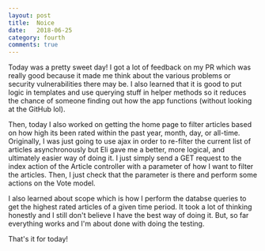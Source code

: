 ```yaml
---
layout: post
title:  Noice
date:   2018-06-25
category: fourth
comments: true
---
```


Today was a pretty sweet day! I got a lot of feedback on my PR which was really good because it made me think about the various problems or security vulnerabilities there may be. I also learned that it is good to put logic in templates and use querying stuff in helper methods so it reduces the chance of someone finding out how the app functions (without looking at the GitHub lol).

Then, today I also worked on getting the home page to filter articles based on how high its been rated within the past year, month, day, or all-time. Originally, I was just going to use ajax in order to re-filter the current list of articles asynchronously but Eli gave me a better, more logical, and ultimately easier way of doing it. I just simply send a GET request to the index action of the Article controller with a parameter of how I want to filter the articles. Then, I just check that the parameter is there and perform some actions on the Vote model. 

I also learned about scope which is how I perform the databse queries to get the highest rated articles of a given time period. It took a lot of thinking honestly and I still don't believe I have the best way of doing it. But, so far everything works and I'm about done with doing the testing. 

That's it for today!